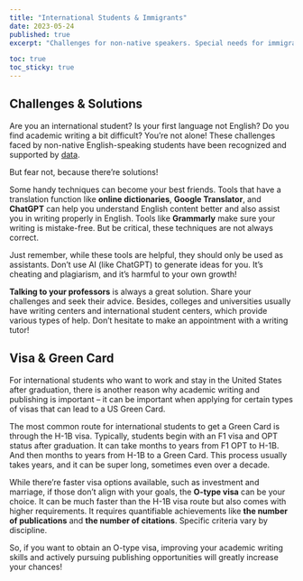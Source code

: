 ```yaml
---
title: "International Students & Immigrants"
date: 2023-05-24
published: true
excerpt: "Challenges for non-native speakers. Special needs for immigrants."

toc: true
toc_sticky: true
---
```


## Challenges & Solutions

Are you an international student? Is your first language not English? Do you find academic writing a bit difficult? You’re not alone! These challenges faced by non-native English-speaking students have been recognized and supported by <a href="https://files.eric.ed.gov/fulltext/EJ1052831.pdf">data</a>.

But fear not, because there’re solutions! 

Some handy techniques can become your best friends. Tools that have a translation function like **online dictionaries**, **Google Translator**, and **ChatGPT** can help you understand English content better and also assist you in writing properly in English. Tools like **Grammarly** make sure your writing is mistake-free. But be critical, these techniques are not always correct.

Just remember, while these tools are helpful, they should only be used as assistants. Don’t use AI (like ChatGPT) to generate ideas for you. It’s cheating and plagiarism, and it’s harmful to your own growth!

**Talking to your professors** is always a great solution. Share your challenges and seek their advice. Besides, colleges and universities usually have writing centers and international student centers, which provide various types of help. Don’t hesitate to make an appointment with a writing tutor!

## Visa & Green Card

For international students who want to work and stay in the United States after graduation, there is another reason why academic writing and publishing is important – it can be important when applying for certain types of visas that can lead to a US Green Card.

The most common route for international students to get a Green Card is through the H-1B visa. Typically, students begin with an F1 visa and OPT status after graduation. It can take months to years from F1 OPT to H-1B. And then months to years from H-1B to a Green Card. This process usually takes years, and it can be super long, sometimes even over a decade.

While there’re faster visa options available, such as investment and marriage, if those don’t align with your goals, the **O-type visa** can be your choice. It can be much faster than the H-1B visa route but also comes with higher requirements. It requires quantifiable achievements like **the number of publications** and **the number of citations**. Specific criteria vary by discipline. 

So, if you want to obtain an O-type visa, improving your academic writing skills and actively pursuing publishing opportunities will greatly increase your chances!

